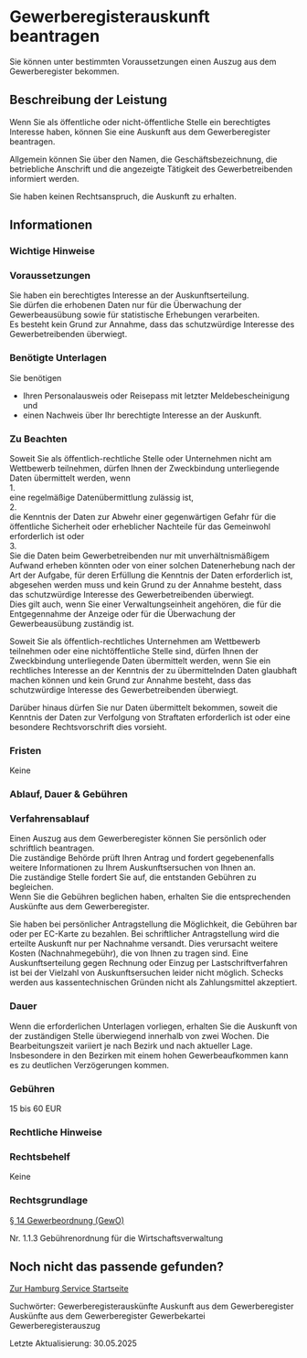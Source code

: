 




Gewerberegisterauskunft beantragen
==================================

Sie können unter bestimmten Voraussetzungen einen Auszug aus dem Gewerberegister bekommen.

Beschreibung der Leistung
-------------------------

Wenn Sie als öffentliche oder nicht-öffentliche Stelle ein berechtigtes Interesse haben, können Sie eine Auskunft aus dem Gewerberegister beantragen. 
  
Allgemein können Sie über den Namen, die Geschäftsbezeichnung, die betriebliche Anschrift und die angezeigte Tätigkeit des Gewerbetreibenden informiert werden. 
  
Sie haben keinen Rechtsanspruch, die Auskunft zu erhalten.

Informationen
-------------

### Wichtige Hinweise

### Voraussetzungen

Sie haben ein berechtigtes Interesse an der Auskunftserteilung.  
Sie dürfen die erhobenen Daten nur für die Überwachung der Gewerbeausübung sowie für statistische Erhebungen verarbeiten.  
Es besteht kein Grund zur Annahme, dass das schutzwürdige Interesse des Gewerbetreibenden überwiegt.

### Benötigte Unterlagen

Sie benötigen  
- Ihren Personalausweis oder Reisepass mit letzter Meldebescheinigung und  
- einen Nachweis über Ihr berechtigte Interesse an der Auskunft.

### Zu Beachten

Soweit Sie als öffentlich-rechtliche Stelle oder Unternehmen nicht am Wettbewerb teilnehmen, dürfen Ihnen der Zweckbindung unterliegende Daten übermittelt werden, wenn  
1.  
eine regelmäßige Datenübermittlung zulässig ist,  
2.  
die Kenntnis der Daten zur Abwehr einer gegenwärtigen Gefahr für die öffentliche Sicherheit oder erheblicher Nachteile für das Gemeinwohl erforderlich ist oder  
3.  
Sie die Daten beim Gewerbetreibenden nur mit unverhältnismäßigem Aufwand erheben könnten oder von einer solchen Datenerhebung nach der Art der Aufgabe, für deren Erfüllung die Kenntnis der Daten erforderlich ist, abgesehen werden muss und kein Grund zu der Annahme besteht, dass das schutzwürdige Interesse des Gewerbetreibenden überwiegt.   
Dies gilt auch, wenn Sie einer Verwaltungseinheit angehören, die für die Entgegennahme der Anzeige oder für die Überwachung der Gewerbeausübung zuständig ist.  
  
Soweit Sie als öffentlich-rechtliches Unternehmen am Wettbewerb teilnehmen oder eine nichtöffentliche Stelle sind, dürfen Ihnen der Zweckbindung unterliegende Daten übermittelt werden, wenn Sie ein rechtliches Interesse an der Kenntnis der zu übermittelnden Daten glaubhaft machen können und kein Grund zur Annahme besteht, dass das schutzwürdige Interesse des Gewerbetreibenden überwiegt.  
  
Darüber hinaus dürfen Sie nur Daten übermittelt bekommen, soweit die Kenntnis der Daten zur Verfolgung von Straftaten erforderlich ist oder eine besondere Rechtsvorschrift dies vorsieht.

### Fristen

Keine

### Ablauf, Dauer & Gebühren

### Verfahrensablauf

Einen Auszug aus dem Gewerberegister können Sie persönlich oder schriftlich beantragen.  
Die zuständige Behörde prüft Ihren Antrag und fordert gegebenenfalls weitere Informationen zu Ihrem Auskunftsersuchen von Ihnen an.   
Die zuständige Stelle fordert Sie auf, die entstanden Gebühren zu begleichen.  
Wenn Sie die Gebühren beglichen haben, erhalten Sie die entsprechenden Auskünfte aus dem Gewerberegister.  
  
Sie haben bei persönlicher Antragstellung die Möglichkeit, die Gebühren bar oder per EC-Karte zu bezahlen. Bei schriftlicher Antragstellung wird die erteilte Auskunft nur per Nachnahme versandt. Dies verursacht weitere Kosten (Nachnahmegebühr), die von Ihnen zu tragen sind. Eine Auskunftserteilung gegen Rechnung oder Einzug per Lastschriftverfahren ist bei der Vielzahl von Auskunftsersuchen leider nicht möglich. Schecks werden aus kassentechnischen Gründen nicht als Zahlungsmittel akzeptiert.

### Dauer

Wenn die erforderlichen Unterlagen vorliegen, erhalten Sie die Auskunft von der zuständigen Stelle überwiegend innerhalb von zwei Wochen. Die Bearbeitungszeit variiert je nach Bezirk und nach aktueller Lage. Insbesondere in den Bezirken mit einem hohen Gewerbeaufkommen kann es zu deutlichen Verzögerungen kommen.

### Gebühren

15 bis 60 EUR

### Rechtliche Hinweise

### Rechtsbehelf

Keine

### Rechtsgrundlage

[§ 14 Gewerbeordnung (GewO)](http://www.gesetze-im-internet.de/gewo/__14.html)  
  
Nr. 1.1.3 Gebührenordnung für die Wirtschaftsverwaltung

Noch nicht das passende gefunden?
---------------------------------

 [Zur Hamburg Service Startseite](/service/)

Suchwörter: Gewerberegisterauskünfte Auskunft aus dem Gewerberegister Auskünfte aus dem Gewerberegister Gewerbekartei Gewerberegisterauszug

Letzte Aktualisierung: 30.05.2025

